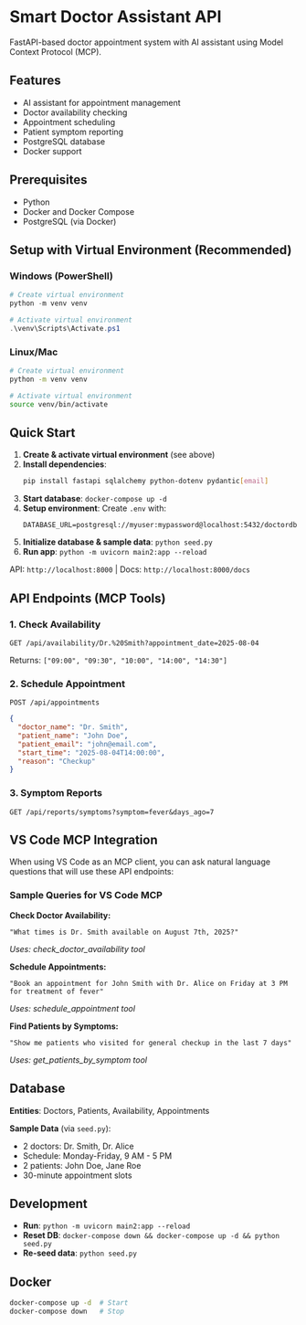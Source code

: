# Smart Doctor Assistant API

FastAPI-based doctor appointment system with AI assistant using Model Context Protocol (MCP).

## Features

- AI assistant for appointment management
- Doctor availability checking
- Appointment scheduling
- Patient symptom reporting
- PostgreSQL database
- Docker support

## Prerequisites

- Python 
- Docker and Docker Compose
- PostgreSQL (via Docker)

## Setup with Virtual Environment (Recommended)

### Windows (PowerShell)
```powershell
# Create virtual environment
python -m venv venv

# Activate virtual environment
.\venv\Scripts\Activate.ps1

```

### Linux/Mac
```bash
# Create virtual environment
python -m venv venv

# Activate virtual environment
source venv/bin/activate


```

## Quick Start

1. **Create & activate virtual environment** (see above)
2. **Install dependencies**: 
   ```bash
   pip install fastapi sqlalchemy python-dotenv pydantic[email]
   ```
3. **Start database**: `docker-compose up -d`
3. **Setup environment**: Create `.env` with:
   ```
   DATABASE_URL=postgresql://myuser:mypassword@localhost:5432/doctordb
   ```
4. **Initialize database & sample data**: `python seed.py`
5. **Run app**: `python -m uvicorn main2:app --reload`

API: `http://localhost:8000` | Docs: `http://localhost:8000/docs`

## API Endpoints (MCP Tools)

### 1. Check Availability
`GET /api/availability/Dr.%20Smith?appointment_date=2025-08-04`

Returns: `["09:00", "09:30", "10:00", "14:00", "14:30"]`

### 2. Schedule Appointment
`POST /api/appointments`
```json
{
  "doctor_name": "Dr. Smith",
  "patient_name": "John Doe",
  "patient_email": "john@email.com",
  "start_time": "2025-08-04T14:00:00",
  "reason": "Checkup"
}
```

### 3. Symptom Reports
`GET /api/reports/symptoms?symptom=fever&days_ago=7`

## VS Code MCP Integration

When using VS Code as an MCP client, you can ask natural language questions that will use these API endpoints:

### Sample Queries for VS Code MCP

**Check Doctor Availability:**
```
"What times is Dr. Smith available on August 7th, 2025?"
```
*Uses: check_doctor_availability tool*

**Schedule Appointments:**
```
"Book an appointment for John Smith with Dr. Alice on Friday at 3 PM for treatment of fever"
```
*Uses: schedule_appointment tool*

**Find Patients by Symptoms:**
```
"Show me patients who visited for general checkup in the last 7 days"
```
*Uses: get_patients_by_symptom tool*



## Database

**Entities**: Doctors, Patients, Availability, Appointments

**Sample Data** (via `seed.py`):
- 2 doctors: Dr. Smith, Dr. Alice  
- Schedule: Monday-Friday, 9 AM - 5 PM
- 2 patients: John Doe, Jane Roe
- 30-minute appointment slots

## Development

- **Run**: `python -m uvicorn main2:app --reload`
- **Reset DB**: `docker-compose down && docker-compose up -d && python seed.py`
- **Re-seed data**: `python seed.py`

## Docker
```bash
docker-compose up -d  # Start
docker-compose down   # Stop
```
